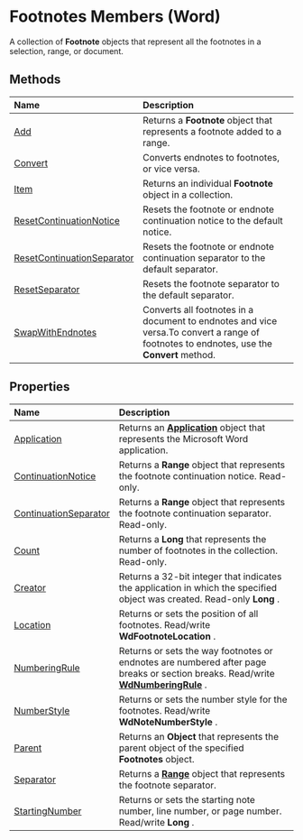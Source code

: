 
# Footnotes Members (Word)
A collection of  **Footnote** objects that represent all the footnotes in a selection, range, or document.

## Methods



|**Name**|**Description**|
|:-----|:-----|
|[Add](952a90b0-f550-820b-15e7-82bad3cc201f.md)|Returns a  **Footnote** object that represents a footnote added to a range.|
|[Convert](6d703b30-b0a5-bf33-4ae8-c6574cceae99.md)|Converts endnotes to footnotes, or vice versa.|
|[Item](4d8971ec-1112-3459-f0b3-a3b89e1f1218.md)|Returns an individual  **Footnote** object in a collection.|
|[ResetContinuationNotice](7a5d4a70-bd00-2b24-619d-e7a8b50bf8f9.md)|Resets the footnote or endnote continuation notice to the default notice.|
|[ResetContinuationSeparator](edb1dae6-3e62-b625-0982-64dec3b654c9.md)|Resets the footnote or endnote continuation separator to the default separator.|
|[ResetSeparator](252633ab-a9a1-6dbe-7821-5c7969175996.md)|Resets the footnote separator to the default separator.|
|[SwapWithEndnotes](ca92057d-e4f4-8931-83ad-73799fe830ea.md)|Converts all footnotes in a document to endnotes and vice versa.To convert a range of footnotes to endnotes, use the  **Convert** method.|

## Properties



|**Name**|**Description**|
|:-----|:-----|
|[Application](1db4d86a-4ca5-e11f-1057-eb5a23916955.md)|Returns an  **[Application](d1cf6f8f-4e88-bf01-93b4-90a83f79cb44.md)** object that represents the Microsoft Word application.|
|[ContinuationNotice](355a8bc1-3cf6-51e7-27f6-f3ff2b708fca.md)|Returns a  **Range** object that represents the footnote continuation notice. Read-only.|
|[ContinuationSeparator](5bcb180c-58a0-28e8-3712-7a1ee0e731b9.md)|Returns a  **Range** object that represents the footnote continuation separator. Read-only.|
|[Count](6acdf855-1c18-dd55-2131-b2b3d19f26bc.md)|Returns a  **Long** that represents the number of footnotes in the collection. Read-only.|
|[Creator](9a085ea3-0e6b-cb51-1b1f-5d758f024016.md)|Returns a 32-bit integer that indicates the application in which the specified object was created. Read-only  **Long** .|
|[Location](bdbfc0e2-2c39-a7fd-675e-0ff6d50f0053.md)|Returns or sets the position of all footnotes. Read/write  **WdFootnoteLocation** .|
|[NumberingRule](cae020d6-2071-df40-3537-844a612eed3d.md)|Returns or sets the way footnotes or endnotes are numbered after page breaks or section breaks. Read/write  **[WdNumberingRule](70993a58-4b2c-e809-ab71-ca1701539483.md)** .|
|[NumberStyle](ec5443be-1a43-4fa7-ca77-1a98e55cc468.md)|Returns or sets the number style for the footnotes. Read/write  **WdNoteNumberStyle** .|
|[Parent](1f96e156-2611-2e93-9528-c0d9d8a61483.md)|Returns an  **Object** that represents the parent object of the specified **Footnotes** object.|
|[Separator](7905cf40-2a04-447e-9cb1-ffdd5fc43bd8.md)|Returns a  **[Range](15a7a1c4-5f3f-5b6e-60e9-29688de3f274.md)** object that represents the footnote separator.|
|[StartingNumber](c058fc5b-80d0-beba-5e89-2f8661264122.md)|Returns or sets the starting note number, line number, or page number. Read/write  **Long** .|

